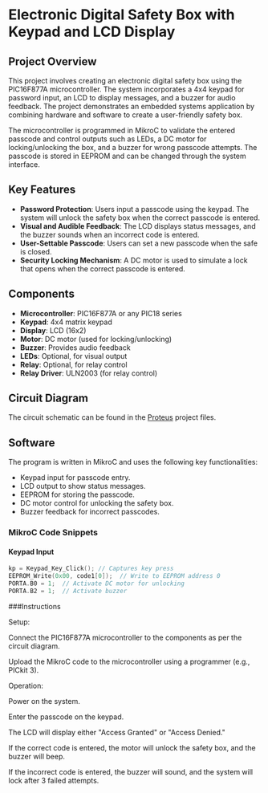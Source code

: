# Electronic Digital Safety Box with Keypad and LCD Display

## Project Overview

This project involves creating an electronic digital safety box using the PIC16F877A microcontroller. The system incorporates a 4x4 keypad for password input, an LCD to display messages, and a buzzer for audio feedback. The project demonstrates an embedded systems application by combining hardware and software to create a user-friendly safety box.

The microcontroller is programmed in MikroC to validate the entered passcode and control outputs such as LEDs, a DC motor for locking/unlocking the box, and a buzzer for wrong passcode attempts. The passcode is stored in EEPROM and can be changed through the system interface.

## Key Features

- **Password Protection**: Users input a passcode using the keypad. The system will unlock the safety box when the correct passcode is entered.
- **Visual and Audible Feedback**: The LCD displays status messages, and the buzzer sounds when an incorrect code is entered.
- **User-Settable Passcode**: Users can set a new passcode when the safe is closed.
- **Security Locking Mechanism**: A DC motor is used to simulate a lock that opens when the correct passcode is entered.

## Components

- **Microcontroller**: PIC16F877A or any PIC18 series
- **Keypad**: 4x4 matrix keypad
- **Display**: LCD (16x2)
- **Motor**: DC motor (used for locking/unlocking)
- **Buzzer**: Provides audio feedback
- **LEDs**: Optional, for visual output
- **Relay**: Optional, for relay control
- **Relay Driver**: ULN2003 (for relay control)

## Circuit Diagram

The circuit schematic can be found in the [Proteus](#) project files.

## Software

The program is written in MikroC and uses the following key functionalities:
- Keypad input for passcode entry.
- LCD output to show status messages.
- EEPROM for storing the passcode.
- DC motor control for unlocking the safety box.
- Buzzer feedback for incorrect passcodes.

### MikroC Code Snippets

#### Keypad Input

```c
kp = Keypad_Key_Click(); // Captures key press
EEPROM_Write(0x00, code1[0]);  // Write to EEPROM address 0
PORTA.B0 = 1;  // Activate DC motor for unlocking
PORTA.B2 = 1;  // Activate buzzer
```

###Instructions

Setup:

Connect the PIC16F877A microcontroller to the components as per the circuit diagram.

Upload the MikroC code to the microcontroller using a programmer (e.g., PICkit 3).

Operation:

Power on the system.

Enter the passcode on the keypad.

The LCD will display either "Access Granted" or "Access Denied."

If the correct code is entered, the motor will unlock the safety box, and the buzzer will beep.

If the incorrect code is entered, the buzzer will sound, and the system will lock after 3 failed attempts.
